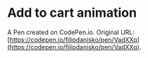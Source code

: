 # Add to cart animation

A Pen created on CodePen.io. Original URL: [https://codepen.io/filipdanisko/pen/VadXXq](https://codepen.io/filipdanisko/pen/VadXXq).


